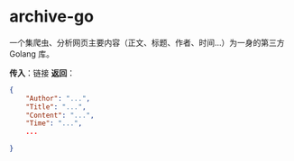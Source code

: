 # archive-go

一个集爬虫、分析网页主要内容（正文、标题、作者、时间...）为一身的第三方 Golang 库。

**传入**：链接
**返回**：

```json
{
    "Author": "...",
    "Title": "...",
    "Content": "...",
    "Time": "...",
    ...
    
}
```
